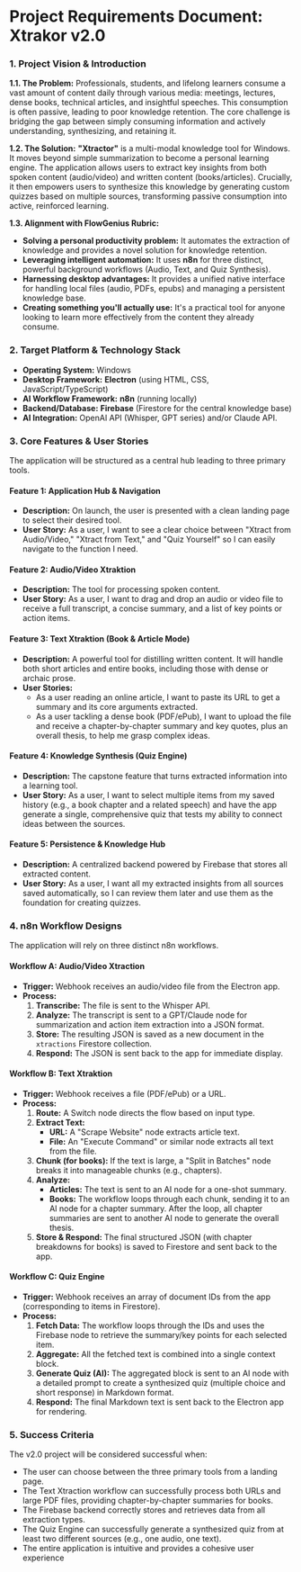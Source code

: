 # **Project Requirements Document: Xtrakor v2.0**

### **1\. Project Vision & Introduction**

**1.1. The Problem:** Professionals, students, and lifelong learners consume a vast amount of content daily through various media: meetings, lectures, dense books, technical articles, and insightful speeches. This consumption is often passive, leading to poor knowledge retention. The core challenge is bridging the gap between simply consuming information and actively understanding, synthesizing, and retaining it.

**1.2. The Solution:** **"Xtractor"** is a multi-modal knowledge tool for Windows. It moves beyond simple summarization to become a personal learning engine. The application allows users to extract key insights from both spoken content (audio/video) and written content (books/articles). Crucially, it then empowers users to synthesize this knowledge by generating custom quizzes based on multiple sources, transforming passive consumption into active, reinforced learning.

**1.3. Alignment with FlowGenius Rubric:**

* **Solving a personal productivity problem:** It automates the extraction of knowledge and provides a novel solution for knowledge retention.  
* **Leveraging intelligent automation:** It uses **n8n** for three distinct, powerful background workflows (Audio, Text, and Quiz Synthesis).  
* **Harnessing desktop advantages:** It provides a unified native interface for handling local files (audio, PDFs, epubs) and managing a persistent knowledge base.  
* **Creating something you'll actually use:** It's a practical tool for anyone looking to learn more effectively from the content they already consume.

### **2\. Target Platform & Technology Stack**

* **Operating System:** Windows  
* **Desktop Framework:** **Electron** (using HTML, CSS, JavaScript/TypeScript)  
* **AI Workflow Framework:** **n8n** (running locally)  
* **Backend/Database:** **Firebase** (Firestore for the central knowledge base)  
* **AI Integration:** OpenAI API (Whisper, GPT series) and/or Claude API.

### **3\. Core Features & User Stories**

The application will be structured as a central hub leading to three primary tools.

#### **Feature 1: Application Hub & Navigation**

* **Description:** On launch, the user is presented with a clean landing page to select their desired tool.  
* **User Story:** As a user, I want to see a clear choice between "Xtract from Audio/Video," "Xtract from Text," and "Quiz Yourself" so I can easily navigate to the function I need.

#### **Feature 2: Audio/Video Xtraktion**

* **Description:** The tool for processing spoken content.  
* **User Story:** As a user, I want to drag and drop an audio or video file to receive a full transcript, a concise summary, and a list of key points or action items.

#### **Feature 3: Text Xtraktion (Book & Article Mode)**

* **Description:** A powerful tool for distilling written content. It will handle both short articles and entire books, including those with dense or archaic prose.  
* **User Stories:**  
  * As a user reading an online article, I want to paste its URL to get a summary and its core arguments extracted.  
  * As a user tackling a dense book (PDF/ePub), I want to upload the file and receive a chapter-by-chapter summary and key quotes, plus an overall thesis, to help me grasp complex ideas.

#### **Feature 4: Knowledge Synthesis (Quiz Engine)**

* **Description:** The capstone feature that turns extracted information into a learning tool.  
* **User Story:** As a user, I want to select multiple items from my saved history (e.g., a book chapter and a related speech) and have the app generate a single, comprehensive quiz that tests my ability to connect ideas between the sources.

#### **Feature 5: Persistence & Knowledge Hub**

* **Description:** A centralized backend powered by Firebase that stores all extracted content.  
* **User Story:** As a user, I want all my extracted insights from all sources saved automatically, so I can review them later and use them as the foundation for creating quizzes.

### **4\. n8n Workflow Designs**

The application will rely on three distinct n8n workflows.

#### **Workflow A: Audio/Video Xtraction**

* **Trigger:** Webhook receives an audio/video file from the Electron app.  
* **Process:**  
  1. **Transcribe:** The file is sent to the Whisper API.  
  2. **Analyze:** The transcript is sent to a GPT/Claude node for summarization and action item extraction into a JSON format.  
  3. **Store:** The resulting JSON is saved as a new document in the `xtractions` Firestore collection.  
  4. **Respond:** The JSON is sent back to the app for immediate display.

#### **Workflow B: Text Xtraktion**

* **Trigger:** Webhook receives a file (PDF/ePub) or a URL.  
* **Process:**  
  1. **Route:** A Switch node directs the flow based on input type.  
  2. **Extract Text:**  
     * **URL:** A "Scrape Website" node extracts article text.  
     * **File:** An "Execute Command" or similar node extracts all text from the file.  
  3. **Chunk (for books):** If the text is large, a "Split in Batches" node breaks it into manageable chunks (e.g., chapters).  
  4. **Analyze:**  
     * **Articles:** The text is sent to an AI node for a one-shot summary.  
     * **Books:** The workflow loops through each chunk, sending it to an AI node for a chapter summary. After the loop, all chapter summaries are sent to another AI node to generate the overall thesis.  
  5. **Store & Respond:** The final structured JSON (with chapter breakdowns for books) is saved to Firestore and sent back to the app.

#### **Workflow C: Quiz Engine**

* **Trigger:** Webhook receives an array of document IDs from the app (corresponding to items in Firestore).  
* **Process:**  
  1. **Fetch Data:** The workflow loops through the IDs and uses the Firebase node to retrieve the summary/key points for each selected item.  
  2. **Aggregate:** All the fetched text is combined into a single context block.  
  3. **Generate Quiz (AI):** The aggregated block is sent to an AI node with a detailed prompt to create a synthesized quiz (multiple choice and short response) in Markdown format.  
  4. **Respond:** The final Markdown text is sent back to the Electron app for rendering.

### **5\. Success Criteria**

The v2.0 project will be considered successful when:

* The user can choose between the three primary tools from a landing page.  
* The Text Xtraction workflow can successfully process both URLs and large PDF files, providing chapter-by-chapter summaries for books.  
* The Firebase backend correctly stores and retrieves data from all extraction types.  
* The Quiz Engine can successfully generate a synthesized quiz from at least two different sources (e.g., one audio, one text).  
* The entire application is intuitive and provides a cohesive user experience